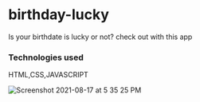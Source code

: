 # birthday-lucky
Is your birthdate is lucky or not?
check out with this app

### Technologies used
HTML,CSS,JAVASCRIPT

![Screenshot 2021-08-17 at 5 35 25 PM](https://user-images.githubusercontent.com/86908853/129722752-5120f880-7d62-4265-bc11-d71808f0d643.png)

